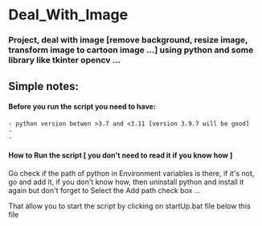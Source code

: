 # Deal_With_Image
### Project, deal with image [remove background, resize image, transform image to cartoon image ...] using python and some library like tkinter opencv ...

## Simple notes:
#### Before you run the script you need to have:
	- python version betwen >3.7 and <3.11 [version 3.9.7 will be good]
	-
	-
 #### How to Run the script [ you don't need to read it if you know how ]	

Go check if the path of python in Environment variables is there, if it's not, go and add it, if you don't know how, then uninstall python and install it again but don't forget to Select the Add path check box ...

That allow you to start the script by clicking on startUp.bat file below this file
